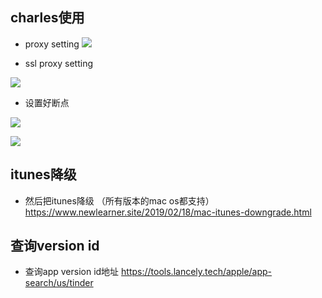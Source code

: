 
## charles使用
- proxy setting
![](https://tva1.sinaimg.cn/large/00831rSTly1gcixuesvmpj30ww0s241d.jpg)

- ssl proxy setting

![](https://tva1.sinaimg.cn/large/00831rSTly1gcixuybzjzj30ww0okgo5.jpg)


- 设置好断点

![](https://tva1.sinaimg.cn/large/00831rSTly1gcixxczgdqj31670u01kx.jpg)

![](https://tva1.sinaimg.cn/large/00831rSTly1gcixwomwzfj31ki0ioacs.jpg)

## itunes降级

- 然后把itunes降级 （所有版本的mac os都支持）
https://www.newlearner.site/2019/02/18/mac-itunes-downgrade.html

## 查询version id
- 查询app version id地址
https://tools.lancely.tech/apple/app-search/us/tinder
